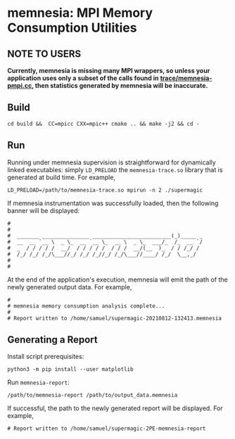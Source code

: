 # memnesia: MPI Memory Consumption Utilities

## NOTE TO USERS
**Currently, memnesia is missing many MPI wrappers, so unless your application
uses only a subset of the calls found in
[trace/memnesia-pmpi.cc](trace/memnesia-pmpi.cc), then statistics generated by
memnesia will be inaccurate.**

## Build
```
cd build &&  CC=mpicc CXX=mpic++ cmake .. && make -j2 && cd -
```

## Run
Running under memnesia supervision is straightforward for dynamically linked
executables: simply `LD_PRELOAD` the `memnesia-trace.so` library that is
generated at build time.
For example,
```
LD_PRELOAD=/path/to/memnesia-trace.so mpirun -n 2 ./supermagic
```

If memnesia instrumentation was successfully loaded, then the following
banner will be displayed:
```
#
#
#  _______ _______________ _________________________(_)_____ _
#  __  __ `__ \  _ \_  __ `__ \_  __ \  _ \_  ___/_  /_  __ `/
#  _  / / / / /  __/  / / / / /  / / /  __/(__  )_  / / /_/ /
#  /_/ /_/ /_/\___//_/ /_/ /_//_/ /_/\___//____/ /_/  \__,_/
#
#
```

At the end of the application's execution, memnesia will emit the path of the
newly generated output data. For example,
```
#
# memnesia memory consumption analysis complete...
#
# Report written to /home/samuel/supermagic-20210812-132413.memnesia
```

## Generating a Report

Install script prerequisites:
```shell
python3 -m pip install --user matplotlib
```

Run `memnesia-report`:
```shell
/path/to/memnesia-report /path/to/output_data.memnesia
```

If successful, the path to the newly generated report will be displayed.  For
example,
```
# Report written to /home/samuel/supermagic-2PE-memnesia-report
```
